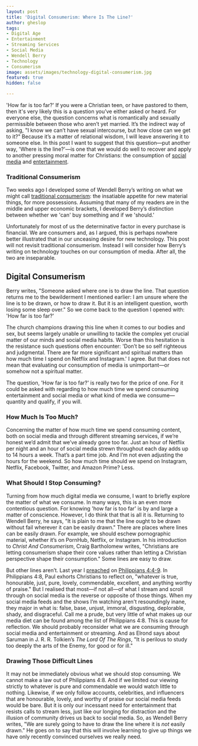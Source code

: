 ```yaml
---
layout: post
title: 'Digital Consumerism: Where Is The Line?'
author: gheslop
tags:
- Digital Age
- Entertainment
- Streaming Services
- Social Media
- Wendell Berry
- Technology
- Consumerism
image: assets/images/technology-digital-consumerism.jpg
featured: true
hidden: false

---
```

'How far is too far?' If you were a Christian teen, or have pastored to them, then it's very likely this is a question you’ve either asked or heard. For everyone else, the question concerns what is romantically and sexually permissible between those who aren’t yet married. It’s the indirect way of asking, "I know we can’t have sexual intercourse, but how close can we get to it?" Because it’s a matter of relational wisdom, I will leave answering it to someone else. In this post I want to suggest that this question—put another way, 'Where is the line?'—is one that we would do well to recover and apply to another pressing moral matter for Christians: the consumption of [social media](https://rekindle.co.za/content/more-ways-technology-takes/ "Technology Takes") and [entertainment](https://rekindle.co.za/content/2020-07-03-nietzsche "Nietzsche On Entertainment").

### Traditional Consumerism

Two weeks ago I developed some of Wendell Berry’s writing on what we might call [traditional consumerism](https://rekindle.co.za/content/2021-05-19-discernment-new-technology "Consumerism"): the insatiable appetite for new material things, for more possessions. Assuming that many of my readers are in the middle and upper economic brackets, I developed Berry’s distinction between whether we 'can' buy something and if we 'should.'

Unfortunately for most of us the determinative factor in every purchase is financial. We are consumers and, as I argued, this is perhaps nowhere better illustrated that in our unceasing desire for new technology. This post will not revisit traditional consumerism. Instead I will consider how Berry’s writing on technology touches on our consumption of media. After all, the two are inseparable.

## Digital Consumerism

Berry writes, "Someone asked where one is to draw the line. That question returns me to the bewilderment I mentioned earlier: I am unsure where the line is to be drawn, or how to draw it. But it is an intelligent question, worth losing some sleep over." So we come back to the question I opened with: 'How far is too far?'

The church champions drawing this line when it comes to our bodies and sex, but seems largely unable or unwilling to tackle the complex yet crucial matter of our minds and social media habits. Worse than this hesitation is the resistance such questions often encounter: 'Don’t be so self righteous and judgmental. There are far more significant and spiritual matters than how much time I spend on Netflix and Instagram.' I agree. But that does not mean that evaluating our consumption of media is unimportant—or somehow not a spiritual matter.

The question, 'How far is too far?' is really two for the price of one. For it could be asked with regarding to how much time we spend consuming entertainment and social media or what kind of media we consume—quantity and qualify, if you will.

### How Much Is Too Much?

Concerning the matter of how much time we spend consuming content, both on social media and through different streaming services, if we’re honest we’d admit that we’ve already gone too far. Just an hour of Netflix per night and an hour of social media strewn throughout each day adds up to 14 hours a week. That’s a part time job. And I’m not even adjusting the hours for the weekend. So how much time should we spend on Instagram, Netflix, Facebook, Twitter, and Amazon Prime? Less.

### What Should I Stop Consuming?

Turning from how much digital media we consume, I want to briefly explore the matter of what we consume. In many ways, this is an even more contentious question. For knowing 'how far is too far' is by and large a matter of conscience. However, I do think that that is all it is. Returning to Wendell Berry, he says, "It is plain to me that the line ought to be drawn without fail wherever it can be easily drawn." There are places where lines can be easily drawn. For example, we should eschew pornographic material, whether it’s on PornHub, Netflix, or Instagram. In his introduction to _Christ And Consumerism_, Craig Bartholomew writes, "Christians are letting consumerism shape their core values rather than letting a Christian perspective shape their consumption." Some lines are easy to draw.

But other lines aren’t. Last year I [preached](https://citybowl.hopecity.co.za/sermons/the-peace-of-god/ "Philippians 4:4-9 Sermon") on [Philippians 4:4-9](https://rekindle.co.za/content/2020-12-01-philippians-4-8-9-devotional "Philippians 4:8-9 Devotional"). In Philippians 4:8, Paul exhorts Christians to reflect on, "whatever is true, honourable, just, pure, lovely, commendable, excellent, and anything worthy of praise." But I realised that most—if not all—of what I stream and scroll through on social media is the reverse or opposite of those things. When my social media feeds and the shows I’m watching aren't resoundingly inane, they major in what is: false, base, unjust, immoral, disgusting, deplorable, shady, and disgraceful. Call me a prude, but very little of what makes up our media diet can be found among the list of Philippians 4:8. This is cause for reflection. We should probably reconsider what we are consuming through social media and entertainment or streaming. And as Elrond says about Saruman in J. R. R. Tolkien’s _The Lord Of The Rings_, "It is perilous to study too deeply the arts of the Enemy, for good or for ill."

### Drawing Those Difficult Lines

It may not be immediately obvious what we should stop consuming. We cannot make a law out of Philippians 4:8. And if we limited our viewing strictly to whatever is pure and commendable we would watch little to nothing. Likewise, if we only follow accounts, celebrities, and influencers that are honourable, lovely, and worthy of praise our social media feeds would be bare. But it is only our incessant need for entertainment that resists calls to stream less, just like our longing for distraction and the illusion of community drives us back to social media. So, as Wendell Berry writes, "We are surely going to have to draw the line where it is _not_ easily drawn." He goes on to say that this will involve learning to give up things we have only recently convinced ourselves we really need.